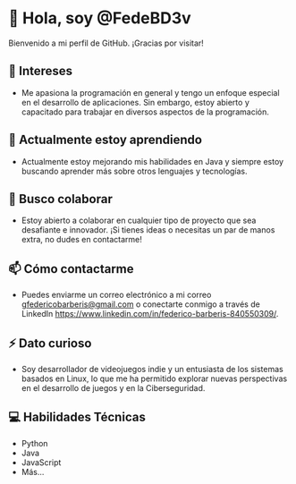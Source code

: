 
# 👋 Hola, soy @FedeBD3v

Bienvenido a mi perfil de GitHub. ¡Gracias por visitar!

## 👀 Intereses
- Me apasiona la programación en general y tengo un enfoque especial en el desarrollo de aplicaciones. Sin embargo, estoy abierto y capacitado para trabajar en diversos aspectos de la programación.

## 🌱 Actualmente estoy aprendiendo
- Actualmente estoy mejorando mis habilidades en Java y siempre estoy buscando aprender más sobre otros lenguajes y tecnologías.

## 💞️ Busco colaborar
- Estoy abierto a colaborar en cualquier tipo de proyecto que sea desafiante e innovador. ¡Si tienes ideas o necesitas un par de manos extra, no dudes en contactarme!

## 📫 Cómo contactarme
- Puedes enviarme un correo electrónico a mi correo gfedericobarberis@gmail.com o conectarte conmigo a través de LinkedIn https://www.linkedin.com/in/federico-barberis-840550309/.

## ⚡ Dato curioso
- Soy desarrollador de videojuegos indie y un entusiasta de los sistemas basados en Linux, lo que me ha permitido explorar nuevas perspectivas en el desarrollo de juegos y en la Ciberseguridad.

## 💻 Habilidades Técnicas
- Python
- Java
- JavaScript
- Más...

